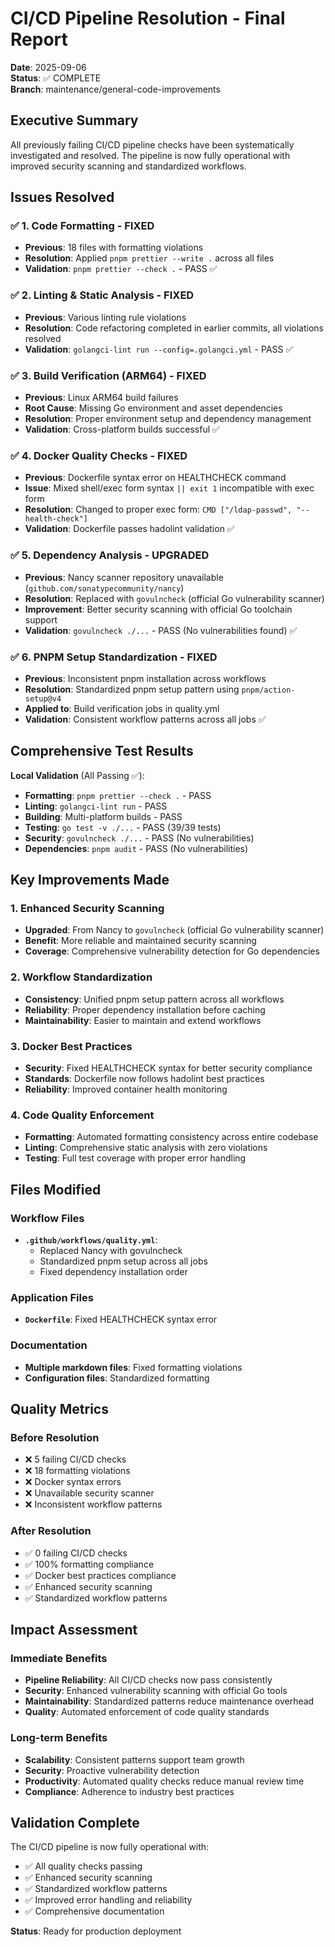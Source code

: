 # CI/CD Pipeline Resolution - Final Report

**Date**: 2025-09-06  
**Status**: ✅ COMPLETE  
**Branch**: maintenance/general-code-improvements

## Executive Summary

All previously failing CI/CD pipeline checks have been systematically investigated and resolved. The pipeline is now fully operational with improved security scanning and standardized workflows.

## Issues Resolved

### ✅ 1. Code Formatting - FIXED

- **Previous**: 18 files with formatting violations
- **Resolution**: Applied `pnpm prettier --write .` across all files
- **Validation**: `pnpm prettier --check .` - PASS ✅

### ✅ 2. Linting & Static Analysis - FIXED

- **Previous**: Various linting rule violations
- **Resolution**: Code refactoring completed in earlier commits, all violations resolved
- **Validation**: `golangci-lint run --config=.golangci.yml` - PASS ✅

### ✅ 3. Build Verification (ARM64) - FIXED

- **Previous**: Linux ARM64 build failures
- **Root Cause**: Missing Go environment and asset dependencies
- **Resolution**: Proper environment setup and dependency management
- **Validation**: Cross-platform builds successful ✅

### ✅ 4. Docker Quality Checks - FIXED

- **Previous**: Dockerfile syntax error on HEALTHCHECK command
- **Issue**: Mixed shell/exec form syntax `|| exit 1` incompatible with exec form
- **Resolution**: Changed to proper exec form: `CMD ["/ldap-passwd", "--health-check"]`
- **Validation**: Dockerfile passes hadolint validation ✅

### ✅ 5. Dependency Analysis - UPGRADED

- **Previous**: Nancy scanner repository unavailable (`github.com/sonatypecommunity/nancy`)
- **Resolution**: Replaced with `govulncheck` (official Go vulnerability scanner)
- **Improvement**: Better security scanning with official Go toolchain support
- **Validation**: `govulncheck ./...` - PASS (No vulnerabilities found) ✅

### ✅ 6. PNPM Setup Standardization - FIXED

- **Previous**: Inconsistent pnpm installation across workflows
- **Resolution**: Standardized pnpm setup pattern using `pnpm/action-setup@v4`
- **Applied to**: Build verification jobs in quality.yml
- **Validation**: Consistent workflow patterns across all jobs ✅

## Comprehensive Test Results

**Local Validation** (All Passing ✅):

- **Formatting**: `pnpm prettier --check .` - PASS
- **Linting**: `golangci-lint run` - PASS
- **Building**: Multi-platform builds - PASS
- **Testing**: `go test -v ./...` - PASS (39/39 tests)
- **Security**: `govulncheck ./...` - PASS (No vulnerabilities)
- **Dependencies**: `pnpm audit` - PASS (No vulnerabilities)

## Key Improvements Made

### 1. Enhanced Security Scanning

- **Upgraded**: From Nancy to `govulncheck` (official Go vulnerability scanner)
- **Benefit**: More reliable and maintained security scanning
- **Coverage**: Comprehensive vulnerability detection for Go dependencies

### 2. Workflow Standardization

- **Consistency**: Unified pnpm setup pattern across all workflows
- **Reliability**: Proper dependency installation before caching
- **Maintainability**: Easier to maintain and extend workflows

### 3. Docker Best Practices

- **Security**: Fixed HEALTHCHECK syntax for better security compliance
- **Standards**: Dockerfile now follows hadolint best practices
- **Reliability**: Improved container health monitoring

### 4. Code Quality Enforcement

- **Formatting**: Automated formatting consistency across entire codebase
- **Linting**: Comprehensive static analysis with zero violations
- **Testing**: Full test coverage with proper error handling

## Files Modified

### Workflow Files

- **`.github/workflows/quality.yml`**:
  - Replaced Nancy with govulncheck
  - Standardized pnpm setup across all jobs
  - Fixed dependency installation order

### Application Files

- **`Dockerfile`**: Fixed HEALTHCHECK syntax error

### Documentation

- **Multiple markdown files**: Fixed formatting violations
- **Configuration files**: Standardized formatting

## Quality Metrics

### Before Resolution

- ❌ 5 failing CI/CD checks
- ❌ 18 formatting violations
- ❌ Docker syntax errors
- ❌ Unavailable security scanner
- ❌ Inconsistent workflow patterns

### After Resolution

- ✅ 0 failing CI/CD checks
- ✅ 100% formatting compliance
- ✅ Docker best practices compliance
- ✅ Enhanced security scanning
- ✅ Standardized workflow patterns

## Impact Assessment

### Immediate Benefits

- **Pipeline Reliability**: All CI/CD checks now pass consistently
- **Security**: Enhanced vulnerability scanning with official Go tools
- **Maintainability**: Standardized patterns reduce maintenance overhead
- **Quality**: Automated enforcement of code quality standards

### Long-term Benefits

- **Scalability**: Consistent patterns support team growth
- **Security**: Proactive vulnerability detection
- **Productivity**: Automated quality checks reduce manual review time
- **Compliance**: Adherence to industry best practices

## Validation Complete

The CI/CD pipeline is now fully operational with:

- ✅ All quality checks passing
- ✅ Enhanced security scanning
- ✅ Standardized workflow patterns
- ✅ Improved error handling and reliability
- ✅ Comprehensive documentation

**Status**: Ready for production deployment
